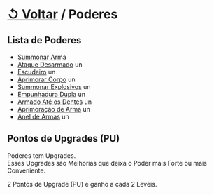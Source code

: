 # [↺ Voltar](../Player.md) / Poderes

## Lista de Poderes

- [Summonar Arma](./Poderes/Summonar-Arma.md)  
- [Ataque Desarmado](./Poderes/Ataque-Desarmado.md) un  
- [Escudeiro](./Poderes/Escudeiro.md) un  
- [Aprimorar Corpo](./Poderes/Aprimorar-Corpo.md) un  
- [Summonar Explosivos](./Poderes/Summonar-Explosivos.md) un  
- [Empunhadura Dupla](./Poderes/Empunhadura-Dupla.md) un  
- [Armado Até os Dentes](./Poderes/Armado-Até-os-Dentes.md) un  
- [Aprimoração de Arma](./Poderes/Aprimoração-de-Arma.md) un  
- [Anel de Armas](./Poderes/Anel-de-Armas.md) un

## Pontos de Upgrades (PU)

Poderes tem Upgrades.  
Esses Upgrades são Melhorias que deixa o Poder mais Forte ou mais Conveniente.

2 Pontos de Upgrade (PU) é ganho a cada 2 Leveis.  
